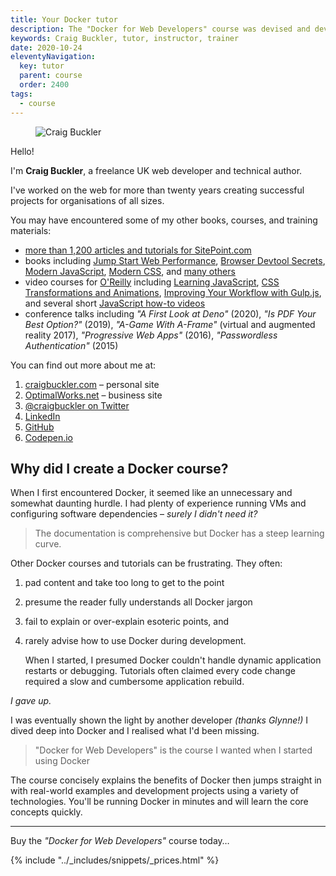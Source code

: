 ```yaml
---
title: Your Docker tutor
description: The "Docker for Web Developers" course was devised and developed by Craig Buckler.
keywords: Craig Buckler, tutor, instructor, trainer
date: 2020-10-24
eleventyNavigation:
  key: tutor
  parent: course
  order: 2400
tags:
  - course
---
```


<figure class="imgcircle">
  <img src="{{ '/images/craig.webp' | url }}" alt="Craig Buckler" />
</figure>

Hello!

I'm **Craig Buckler**, a freelance UK web developer and technical author.

I've worked on the web for more than twenty years creating successful projects for organisations of all sizes.

You may have encountered some of my other books, courses, and training materials:

* [more than 1,200 articles and tutorials for SitePoint.com](https://www.sitepoint.com/author/craig-buckler/)
* books including [Jump Start Web Performance](https://amzn.to/3l1BCNc), [Browser Devtool Secrets](https://www.sitepoint.com/premium/books/browser-devtool-secrets), [Modern JavaScript](https://amzn.to/32bOjwm), [Modern CSS](https://amzn.to/3hmuWac), and [many others](https://www.amazon.co.uk/shop/craigbuckler)
* video courses for [O'Reilly](https://www.oreilly.com/pub/au/6665) including [Learning JavaScript](https://www.oreilly.com/library/view/javascript-programming/9781771370516/), [CSS Transformations and Animations](https://www.oreilly.com/library/view/css3-transformations-and/9781771371360/), [Improving Your Workflow with Gulp.js](https://www.oreilly.com/library/view/improving-your-workflow/9781771373333/), and several short [JavaScript how-to videos](https://www.oreilly.com/people/craig-buckler/)
* conference talks including *"A First Look at Deno"* (2020), *"Is PDF Your Best Option?"* (2019), *"A-Game With A-Frame"* (virtual and augmented reality 2017), *"Progressive Web Apps"* (2016), *"Passwordless Authentication"* (2015)

You can find out more about me at:

<ol class="iconlist">
<li><a data-view="craigbuckler.com" href="https://craigbuckler.com/" class="icon user">craigbuckler.com</a> &ndash; personal site</li>
<li><a data-view="optimalworks.net" href="https://www.optimalworks.net/" class="icon business">OptimalWorks.net</a> &ndash; business site</li>
<li><a data-view="twitter" href="https://twitter.com/craigbuckler" class="icon twitter">@craigbuckler on Twitter</a></li>
<li><a data-view="linkedin" href="https://www.linkedin.com/in/craigbuckler" class="icon linkedin">LinkedIn</a></li>
<li><a data-view="github" href="https://github.com/craigbuckler" class="icon github">GitHub</a></li>
<li><a data-view="codepen" href="https://codepen.io/craigbuckler" class="icon codepen">Codepen.io</a></li>
</ol>


## Why did I create a Docker course?

When I first encountered Docker, it seemed like an unnecessary and somewhat daunting hurdle. I had plenty of experience running VMs and configuring software dependencies &ndash; *surely I didn't need it?*

> The documentation is comprehensive but Docker has a steep learning curve.

Other Docker courses and tutorials can be frustrating. They often:

1. pad content and take too long to get to the point

1. presume the reader fully understands all Docker jargon

1. fail to explain or over-explain esoteric points, and

1. rarely advise how to use Docker during development.

   When I started, I presumed Docker couldn't handle dynamic application restarts or debugging. Tutorials often claimed every code change required a slow and cumbersome application rebuild.

*I gave up.*

I was eventually shown the light by another developer *(thanks Glynne!)* I dived deep into Docker and I realised what I'd been missing.

> "Docker for Web Developers" is the course I wanted when I started using Docker

The course concisely explains the benefits of Docker then jumps straight in with real-world examples and development projects using a variety of technologies. You'll be running Docker in minutes and will learn the core concepts quickly.

---

Buy the *"Docker for Web Developers"* course today&hellip;

{% include "../_includes/snippets/_prices.html" %}
